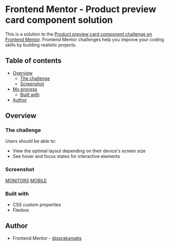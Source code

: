 # Frontend Mentor - Product preview card component solution

This is a solution to the [Product preview card component challenge on Frontend Mentor](https://www.frontendmentor.io/challenges/product-preview-card-component-GO7UmttRfa). Frontend Mentor challenges help you improve your coding skills by building realistic projects. 

## Table of contents

- [Overview](#overview)
  - [The challenge](#the-challenge)
  - [Screenshot](#screenshot)
- [My process](#my-process)
  - [Built with](#built-with)
- [Author](#author)


## Overview

### The challenge

Users should be able to:

- View the optimal layout depending on their device's screen size
- See hover and focus states for interactive elements

### Screenshot

[MONITORS](./screenshots/screenshot-1.jpeg)
[MOBILE](./screenshots/screenshot-2.jpeg)


### Built with

- CSS custom properties
- Flexbox

## Author

- Frontend Mentor - [@sprakamatis](hhttps://www.frontendmentor.io/profile/sprakamatis)

